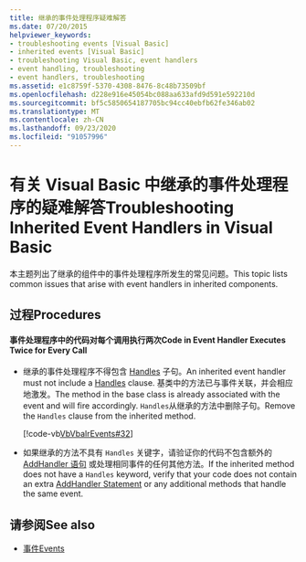 ```yaml
---
title: 继承的事件处理程序疑难解答
ms.date: 07/20/2015
helpviewer_keywords:
- troubleshooting events [Visual Basic]
- inherited events [Visual Basic]
- troubleshooting Visual Basic, event handlers
- event handling, troubleshooting
- event handlers, troubleshooting
ms.assetid: e1c8759f-5370-4308-8476-8c48b73509bf
ms.openlocfilehash: d228e916e45054bc088aa633afd9d591e592210d
ms.sourcegitcommit: bf5c5850654187705bc94cc40ebfb62fe346ab02
ms.translationtype: MT
ms.contentlocale: zh-CN
ms.lasthandoff: 09/23/2020
ms.locfileid: "91057996"
---
```

# <a name="troubleshooting-inherited-event-handlers-in-visual-basic"></a><span data-ttu-id="a248c-102">有关 Visual Basic 中继承的事件处理程序的疑难解答</span><span class="sxs-lookup"><span data-stu-id="a248c-102">Troubleshooting Inherited Event Handlers in Visual Basic</span></span>

<span data-ttu-id="a248c-103">本主题列出了继承的组件中的事件处理程序所发生的常见问题。</span><span class="sxs-lookup"><span data-stu-id="a248c-103">This topic lists common issues that arise with event handlers in inherited components.</span></span>  
  
## <a name="procedures"></a><span data-ttu-id="a248c-104">过程</span><span class="sxs-lookup"><span data-stu-id="a248c-104">Procedures</span></span>  
  
#### <a name="code-in-event-handler-executes-twice-for-every-call"></a><span data-ttu-id="a248c-105">事件处理程序中的代码对每个调用执行两次</span><span class="sxs-lookup"><span data-stu-id="a248c-105">Code in Event Handler Executes Twice for Every Call</span></span>  
  
- <span data-ttu-id="a248c-106">继承的事件处理程序不得包含 [Handles](../../../language-reference/statements/handles-clause.md) 子句。</span><span class="sxs-lookup"><span data-stu-id="a248c-106">An inherited event handler must not include a [Handles](../../../language-reference/statements/handles-clause.md) clause.</span></span> <span data-ttu-id="a248c-107">基类中的方法已与事件关联，并会相应地激发。</span><span class="sxs-lookup"><span data-stu-id="a248c-107">The method in the base class is already associated with the event and will fire accordingly.</span></span> <span data-ttu-id="a248c-108">`Handles`从继承的方法中删除子句。</span><span class="sxs-lookup"><span data-stu-id="a248c-108">Remove the `Handles` clause from the inherited method.</span></span>  
  
     [!code-vb[VbVbalrEvents#32](~/samples/snippets/visualbasic/VS_Snippets_VBCSharp/VbVbalrEvents/VB/Class1.vb#32)]  
  
- <span data-ttu-id="a248c-109">如果继承的方法不具有 `Handles` 关键字，请验证你的代码不包含额外的 [AddHandler 语句](../../../language-reference/statements/addhandler-statement.md) 或处理相同事件的任何其他方法。</span><span class="sxs-lookup"><span data-stu-id="a248c-109">If the inherited method does not have a `Handles` keyword, verify that your code does not contain an extra [AddHandler Statement](../../../language-reference/statements/addhandler-statement.md) or any additional methods that handle the same event.</span></span>  
  
## <a name="see-also"></a><span data-ttu-id="a248c-110">请参阅</span><span class="sxs-lookup"><span data-stu-id="a248c-110">See also</span></span>

- [<span data-ttu-id="a248c-111">事件</span><span class="sxs-lookup"><span data-stu-id="a248c-111">Events</span></span>](index.md)
